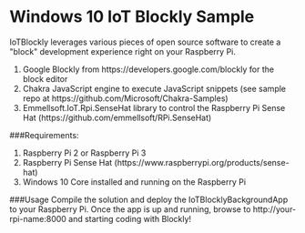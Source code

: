 Windows 10 IoT Blockly Sample
==============
IoTBlockly leverages various pieces of open source software to create a "block" development experience right on your Raspberry Pi.

<ol>
<li>Google Blockly from https://developers.google.com/blockly for the block editor</li>
<li>Chakra JavaScript engine to execute JavaScript snippets (see sample repo at https://github.com/Microsoft/Chakra-Samples)</li>
<li>Emmellsoft.IoT.Rpi.SenseHat library to control the Raspberry Pi Sense Hat (https://github.com/emmellsoft/RPi.SenseHat)</li>
</ol>

###Requirements:
<ol>
<li>Raspberry Pi 2 or Raspberry Pi 3</li>
<li>Raspberry Pi Sense Hat (https://www.raspberrypi.org/products/sense-hat)</li>
<li>Windows 10 Core installed and running on the Raspberry Pi</li>
</ol>

###Usage
Compile the solution and deploy the IoTBlocklyBackgroundApp to your Raspberry Pi. Once the app is up and running, browse to http://your-rpi-name:8000 and starting coding with Blockly! 

